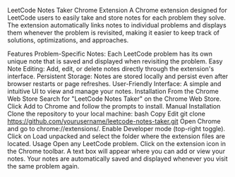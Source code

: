 LeetCode Notes Taker Chrome Extension
A Chrome extension designed for LeetCode users to easily take and store notes for each problem they solve. The extension automatically links notes to individual problems and displays them whenever the problem is revisited, making it easier to keep track of solutions, optimizations, and approaches.

Features
Problem-Specific Notes: Each LeetCode problem has its own unique note that is saved and displayed when revisiting the problem.
Easy Note Editing: Add, edit, or delete notes directly through the extension's interface.
Persistent Storage: Notes are stored locally and persist even after browser restarts or page refreshes.
User-Friendly Interface: A simple and intuitive UI to view and manage your notes.
Installation
From the Chrome Web Store
Search for "LeetCode Notes Taker" on the Chrome Web Store.
Click Add to Chrome and follow the prompts to install.
Manual Installation
Clone the repository to your local machine:
bash
Copy
Edit
git clone https://github.com/yourusername/leetcode-notes-taker.git
Open Chrome and go to chrome://extensions/.
Enable Developer mode (top-right toggle).
Click on Load unpacked and select the folder where the extension files are located.
Usage
Open any LeetCode problem.
Click on the extension icon in the Chrome toolbar.
A text box will appear where you can add or view your notes.
Your notes are automatically saved and displayed whenever you visit the same problem again.
